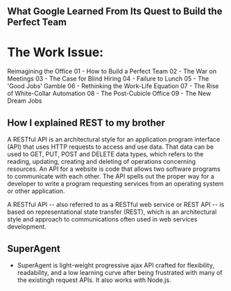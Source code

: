 ## What Google Learned From Its Quest to Build the Perfect Team

# The Work Issue:
Reimagining the Office
  01 - How to Build a Perfect Team
  02 - The War on Meetings
  03 - The Case for Blind Hiring
  04 - Failure to Lunch
  05 - The 'Good Jobs' Gamble
  06 - Rethinking the Work-Life Equation
  07 - The Rise of White-Collar Automation
  08 - The Post-Cubicle Office
  09 - The New Dream Jobs


## How I explained REST to my brother

A RESTful API is an architectural style for an application program interface (API) that uses HTTP requests to access and use data. That data can be used to GET, PUT, POST and DELETE data types, which refers to the reading, updating, creating and deleting of operations concerning resources.
An API for a website is code that allows two software programs to communicate with each other. The API spells out the proper way for a developer to write a program requesting services from an operating system or other application.

A RESTful API -- also referred to as a RESTful web service or REST API -- is based on representational state transfer (REST), which is an architectural style and approach to communications often used in web services development.

## SuperAgent
- SuperAgent is light-weight progressive ajax API crafted for flexibility, readability, and a low learning curve after being frustrated with many of the existingh request APIs.  It also works with Node.js. 